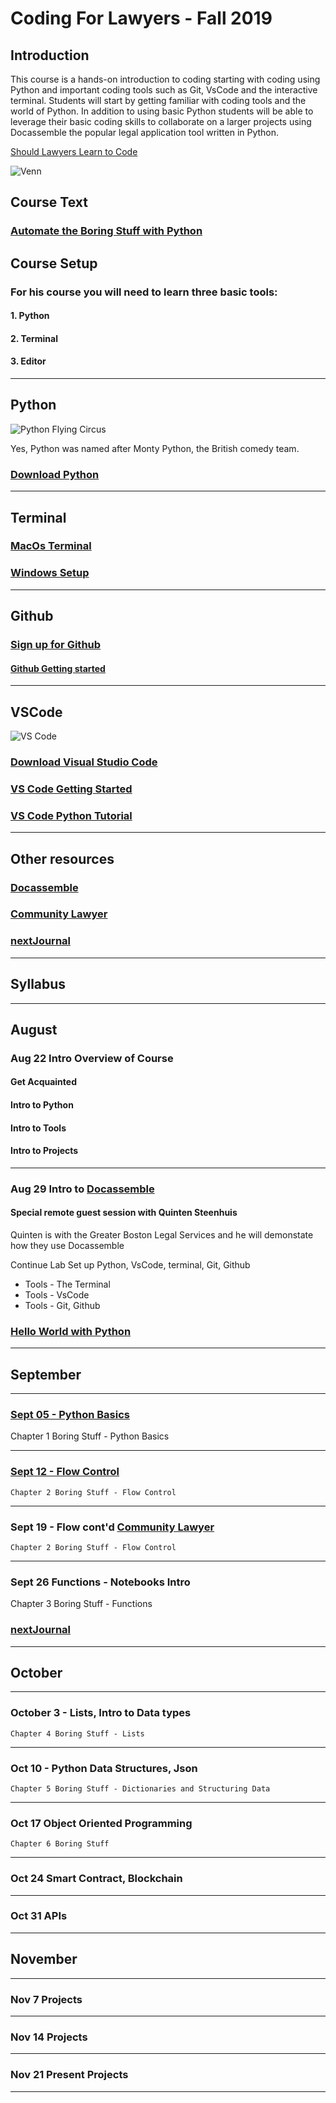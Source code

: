 

# Coding For Lawyers  - Fall 2019

## Introduction

This course is a hands-on introduction to coding starting with coding using Python and important coding tools such as Git, VsCode and the interactive terminal. Students will start by getting familiar with coding tools and the world of Python. In addition to using basic Python students will be able to leverage their basic coding skills to collaborate on a larger projects using Docassemble the popular legal application tool written in Python.
 

[Should Lawyers Learn to Code][2]

![Venn][image-1]


## Course Text

### [Automate the Boring Stuff with Python][1]

## Course Setup

### For his course you will need to learn three basic tools:
#### 1. Python
#### 2. Terminal
#### 3. Editor
___

## Python

![Python Flying Circus][image-2]

Yes, Python was named after Monty Python, the British comedy team.

### [Download Python][10]
___
## Terminal

### [MacOs Terminal][4]

### [Windows Setup][5]
---
## Github
### [Sign up for Github][6]

#### [Github Getting started][7]
---
## VSCode

![VS Code][image-3]

### [Download Visual Studio Code][8]

### [VS Code Getting Started][9]

### [VS Code Python Tutorial][15]
___
## Other resources
### [Docassemble](https://docassemble.org/)

### [Community Lawyer](https://community.lawyer/)

### [nextJournal](https://nextjournal.com/new/Campbell)
---

## Syllabus
___

## August

### Aug 22 Intro Overview of Course

#### Get Acquainted

#### Intro to Python

#### Intro to Tools 

#### Intro to Projects

---

### Aug 29 Intro to [Docassemble](https://docassemble.org/) 

####  Special remote guest session with Quinten Steenhuis 

Quinten is with the Greater Boston Legal Services and he will demonstate 
how they use Docassemble

 Continue Lab Set up Python, VsCode, terminal, Git, Github

* Tools - The Terminal
* Tools - VsCode
* Tools - Git, Github

### [Hello World with Python](https://github.com/Campbell-law/Hello-World)

---

## September
---

### [Sept 05 - Python Basics](https://github.com/Campbell-law/sept-05-Intro-to-Python)

Chapter 1 Boring Stuff - Python Basics

---
### [Sept 12 - Flow Control](https://github.com/Campbell-law/sept-12-flow-control)


    Chapter 2 Boring Stuff - Flow Control

---
### Sept 19  - Flow cont'd  [Community Lawyer](https://community.lawyer/)

    Chapter 2 Boring Stuff - Flow Control
 
 ___

### Sept 26  Functions - Notebooks  Intro

Chapter 3 Boring Stuff - Functions

### [nextJournal](https://nextjournal.com/new/Campbell)
---
## October
___

### October 3 - Lists, Intro to Data types

    Chapter 4 Boring Stuff - Lists

___
### Oct 10 - Python Data Structures, Json
    Chapter 5 Boring Stuff - Dictionaries and Structuring Data
   
---   
### Oct 17 Object Oriented Programming 
    Chapter 6 Boring Stuff
---
### Oct 24  Smart Contract, Blockchain
---
### Oct 31  APIs
---
## November
---
### Nov 7  Projects 
---
### Nov 14  Projects
---
### Nov 21  Present Projects
---


[1]: https://automatetheboringstuff.com/
[2]: https://lawyerist.com/hello-world-attorneys-learn-code/#rf2-124089
[3]: https://www.learnenough.com/course/learn_enough_javascript/javascript
[4]: https://blog.teamtreehouse.com/introduction-to-the-mac-os-x-command-line
[5]: https://char.gd/blog/2017/how-to-set-up-the-perfect-modern-dev-environment-on-windows
[6]: https://github.com/
[7]: https://guides.github.com/activities/hello-world/#what
[8]: https://code.visualstudio.com/
[9]: https://code.visualstudio.com/docs/introvideos/basics
[10]: https://www.python.org/downloads/
[11]: https://brew.sh/
[12]: https://medium.com/@kkostov/how-to-install-node-and-npm-on-macos-using-homebrew-708e2c3877bd
[13]: https://dschool.stanford.edu/resources-collections/a-virtual-crash-course-in-design-thinking
[14]: http://codingforlawyers.com/chapters/ch1/%0D%0A
[15]: https://code.visualstudio.com/docs/python/python-tutorial

[image-1]: https://github.com/tbrookelaw/CFL-Resources/blob/master/venn1.png
[image-2]: https://github.com/tbrooke/CFL-Resources/blob/master/MPYthon.jpg
[image-3]: https://github.com/tbrooke/CFL-Resources/blob/master/vsc.png